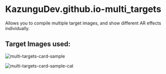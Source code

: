 # KazunguDev.github.io-multi_targets
Allows you to compile multiple target images, and show different AR effects individually.

## Target Images used:

![multi-targets-card-sample](https://github.com/KazunguDev/KazunguDev.github.io-multi_targets/assets/88532016/7767b6cd-59e8-4068-9d87-c1520d39dbd3)


![multi-targets-card-sample-cat](https://github.com/KazunguDev/KazunguDev.github.io-multi_targets/assets/88532016/cda110e1-41ad-49d3-8629-d5f7576855cf)

